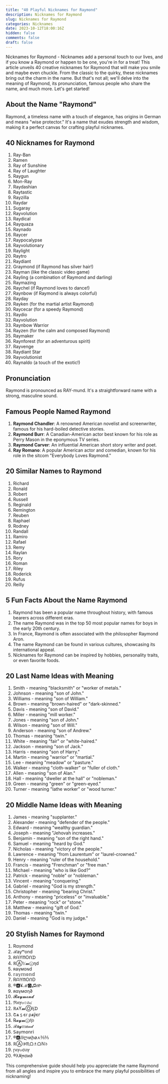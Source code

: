 ```yaml
---
title: "40 Playful Nicknames for Raymond"
description: Nicknames for Raymond
slug: Nicknames for Raymond
categories: Nicknames
date: 2023-10-12T18:00:16Z
hidden: false
comments: false
draft: false
---
```



Nicknames for Raymond - Nicknames add a personal touch to our lives, and if you know a Raymond or happen to be one, you're in for a treat! This article unveils 40 creative nicknames for Raymond that will make you smile and maybe even chuckle. From the classic to the quirky, these nicknames bring out the charm in the name. But that's not all; we'll delve into the meaning of Raymond, its pronunciation, famous people who share the name, and much more. Let's get started!

## About the Name "Raymond"
Raymond, a timeless name with a touch of elegance, has origins in German and means "wise protector." It's a name that exudes strength and wisdom, making it a perfect canvas for crafting playful nicknames.

## 40 Nicknames for Raymond
1. Ray-Ban
2. Ramen
3. Ray of Sunshine
4. Ray of Laughter
5. Raygun
6. Mon-Ray
7. Raydashian
8. Raytastic
9. Rayzilla
10. Raydar
11. Sugaray
12. Rayvolution
13. Raydical
14. Rayquaza
15. Raynado
16. Raycer
17. Raypocalypse
18. Rayvolutionary
19. Raylight
20. Raytro
21. Raydiant
22. Graymond (if Raymond has silver hair!)
23. Rayman (like the classic video game)
24. Rayling (a combination of Raymond and darling)
25. Raymazing
26. Raychel (if Raymond loves to dance!)
27. Raynbow (if Raymond is always colorful)
28. Rayday
29. Rayken (for the martial artist Raymond)
30. Raycecar (for a speedy Raymond)
31. Raydio
32. Rayvolution
33. Raynbow Warrior
34. Rayzen (for the calm and composed Raymond)
35. Raymaker
36. Raynforest (for an adventurous spirit)
37. Rayvenge
38. Raydiant Star
39. Rayvolutionist
40. Raynaldo (a touch of the exotic!)

## Pronunciation
Raymond is pronounced as RAY-mund. It's a straightforward name with a strong, masculine sound.

## Famous People Named Raymond
1. **Raymond Chandler**: A renowned American novelist and screenwriter, famous for his hard-boiled detective stories.
2. **Raymond Burr**: A Canadian-American actor best known for his role as Perry Mason in the eponymous TV series.
3. **Raymond Carver**: An influential American short story writer and poet.
4. **Ray Romano**: A popular American actor and comedian, known for his role in the sitcom "Everybody Loves Raymond."

## 20 Similar Names to Raymond
1. Richard
2. Ronald
3. Robert
4. Russell
5. Reginald
6. Remington
7. Reuben
8. Raphael
9. Rodney
10. Randall
11. Ramiro
12. Rafael
13. Remy
14. Raylan
15. Rory
16. Roman
17. Riley
18. Roderick
19. Rufus
20. Reilly

## 5 Fun Facts About the Name Raymond
1. Raymond has been a popular name throughout history, with famous bearers across different eras.
2. The name Raymond was in the top 50 most popular names for boys in the early 20th century.
3. In France, Raymond is often associated with the philosopher Raymond Aron.
4. The name Raymond can be found in various cultures, showcasing its international appeal.
5. Nicknames for Raymond can be inspired by hobbies, personality traits, or even favorite foods.

## 20 Last Name Ideas with Meaning
1. Smith - meaning "blacksmith" or "worker of metals."
2. Johnson - meaning "son of John."
3. Williams - meaning "son of William."
4. Brown - meaning "brown-haired" or "dark-skinned."
5. Davis - meaning "son of David."
6. Miller - meaning "mill worker."
7. Jones - meaning "son of John."
8. Wilson - meaning "son of Will."
9. Anderson - meaning "son of Andrew."
10. Thomas - meaning "twin."
11. White - meaning "fair" or "white-haired."
12. Jackson - meaning "son of Jack."
13. Harris - meaning "son of Harry."
14. Martin - meaning "warrior" or "martial."
15. Lee - meaning "meadow" or "pasture."
16. Walker - meaning "cloth-walker" or "fuller of cloth."
17. Allen - meaning "son of Alan."
18. Hall - meaning "dweller at the hall" or "nobleman."
19. Green - meaning "green" or "green-eyed."
20. Turner - meaning "lathe worker" or "wood turner."

## 20 Middle Name Ideas with Meaning
1. James - meaning "supplanter."
2. Alexander - meaning "defender of the people."
3. Edward - meaning "wealthy guardian."
4. Joseph - meaning "Jehovah increases."
5. Benjamin - meaning "son of the right hand."
6. Samuel - meaning "heard by God."
7. Nicholas - meaning "victory of the people."
8. Lawrence - meaning "from Laurentum" or "laurel-crowned."
9. Henry - meaning "ruler of the household."
10. Francis - meaning "Frenchman" or "free man."
11. Michael - meaning "who is like God?"
12. Patrick - meaning "noble" or "nobleman."
13. Vincent - meaning "conquering."
14. Gabriel - meaning "God is my strength."
15. Christopher - meaning "bearing Christ."
16. Anthony - meaning "priceless" or "invaluable."
17. Peter - meaning "rock" or "stone."
18. Matthew - meaning "gift of God."
19. Thomas - meaning "twin."
20. Daniel - meaning "God is my judge."

## 20 Stylish Names for Raymond
1. Rαγmσnd
2. ℛayᵐond
3. ᖇᗩYᗰOᑎᗪ
4. ℝⒶ𝕐𝓶ⓞηd
5. ʀaүᴍoɴd
6. 𝕣𝕒𝕪𝕞𝕠𝕟𝕕
7. RᗩYᗰOᑎD
8. ®️🅰¥ℳ🅾️♫𝑛Ի
9. яαүмση∂
10. 𝓡𝓪𝔂𝓶𝓸𝓷𝓭
11. ℜคץ๓๏ภ๔
12. ℝᴀϒ𝓶Ⓞήᗪ
13. Շѧ﹩єɾ ρѧўєг
14. ℞𝓪𝔂𝓶ⓞή𝔡
15. ℛ𝖆𝔂𝕞𝒐𝓃𝒹
16. 𝖲𝖺𝗒𝗆𝗈𝗇𝗋𝗂
17. ®🅰ⅈⅈლʍի∅⋏⅖⅖
18. ℝⒶ𝒴♏ᗝ♗ᗝＮ𝔡
19. ɼคץ๓σภץ
20. ®λ¥ϻσи∂

This comprehensive guide should help you appreciate the name Raymond from all angles and inspire you to embrace the many playful possibilities of nicknaming!